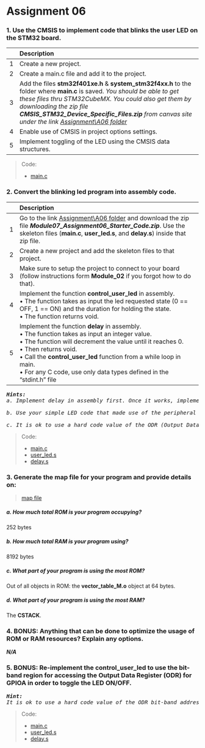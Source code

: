 # Assignment 06

### 1. Use the CMSIS to implement code that blinks the user LED on the STM32 board.
|   | Description |
|:-:|:------------|
| 1 | Create a new project. |
| 2 |Create a main.c file and add it to the project. |
| 3 |Add the files <b>stm32f401xe.h</b> & <b>system_stm32f4xx.h</b> to the folder where <b>main.c</b> is saved. <i>You should be able to get these files thru STM32CubeMX. You could also get them by downloading the zip file <b>CMSIS_STM32_Device_Specific_Files.zip</b> from canvas site under the link [Assignment\A06 folder](https://canvas.uw.edu/courses/1325909/files/folder/EMBSYS%20100%2019/Assignments/A06)</i> |
| 4 |Enable use of CMSIS in project options settings. |
| 5 |Implement toggling of the LED using the CMSIS data structures. |


> Code:
>  - [main.c](problem01/main.c)

### 2. Convert the blinking led program into assembly code.
|   | Description |
|:-:|:------------|
| 1 | Go to the link [Assignment\A06 folder](https://canvas.uw.edu/courses/1325909/files/folder/EMBSYS%20100%2019/Assignments/A06) and download the zip file <b><i>Module07_Assignment06_Starter_Code.zip</i></b>. Use the skeleton files (<b>main.c</b>, <b>user_led.s</b>, and <b>delay.s</b>) inside that zip file. |
| 2 | Create a new project and add the skeleton files to that project. |
| 3 | Make sure to setup the project to connect to your board (follow instructions form <b>Module_02</b> if you forgot how to do that). |
| 4 | Implement the function <b>control_user_led</b> in assembly.<br>&bull; The function takes as input the led requested state (0 == OFF, 1 == ON) and the duration for holding the state.<br>&bull; The function returns void. |
| 5 | Implement the function <b>delay</b> in assembly.<br>&bull; The function takes as input an integer value.<br>&bull; The function will decrement the value until it reaches 0.<br>&bull; Then returns void.<br>&bull; Call the <b>control_user_led</b> function from a while loop in main.<br>&bull; For any C code, use only data types defined in the “stdint.h” file</ul> |

<pre>
<b><i>Hints:</b>
a. Implement delay in assembly first. Once it works, implement <b>control_user_led</b> function.

b. Use your simple LED code that made use of the peripheral registers (<b>not</b> the bit-banding registers).

c. It is ok to use a hard code value of the ODR (Output Data Register) address for GPIOA and store it into one of the CPU scratch registers.</i>
</pre>

> Code:
>  - [main.c](problem02/main.c)
>  - [user_led.s](problem02/user_led.s)
>  - [delay.s](problem02/delay.s)

### 3. Generate the map file for your program and provide details on:

> [map file](problem03/problem02.map)

##### a. How much total ROM is your program occupying?

252 bytes

##### b. How much total RAM is your program using?

8192 bytes

##### c. What part of your program is using the most ROM?

Out of all objects in ROM: the <b>vector_table_M.o</b> object at 64 bytes.

##### d. What part of your program is using the most RAM?

The <b>CSTACK</b>.

### 4. BONUS: Anything that can be done to optimize the usage of ROM or RAM resources? Explain any options.

<b><i>N/A</i></b>

### 5. BONUS: Re-implement the control_user_led to use the bit-band region for accessing the Output Data Register (ODR) for GPIOA in order to toggle the LED ON/OFF.
<pre>
<b><i>Hint:</b>
It is ok to use a hard code value of the ODR bit-band address for GPIOA and store it into one of the CPU scratch registers.</i>
</pre>

> Code:
>  - [main.c](problem05/main.c)
>  - [user_led.s](problem05/user_led.s)
>  - [delay.s](problem05/delay.s)